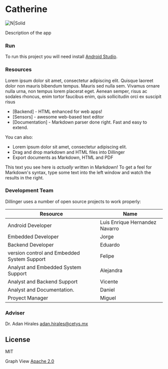# Catherine

![N|Solid](http://www.maestriasenensenada.mx/images/modulos/cetys_universidad-logo.png)

Description of the app

### Run
To run this project you will need install [Android Studio](https://developer.android.com/studio/).

### Resources

Lorem ipsum dolor sit amet, consectetur adipiscing elit. Quisque laoreet dolor non mauris bibendum tempus. Mauris sed nulla sem. Vivamus ornare nulla urna, non tempus lorem placerat eget. Aenean semper, risus ac sodales rhoncus, enim tortor faucibus enim, quis sollicitudin orci ex suscipit risus

* [Backend] - HTML enhanced for web apps!
* [Sensors] - awesome web-based text editor
* [Documentation] - Markdown parser done right. Fast and easy to extend.

You can also:
  - Lorem ipsum dolor sit amet, consectetur adipiscing elit.
  - Drag and drop markdown and HTML files into Dillinger
  - Export documents as Markdown, HTML and PDF


This text you see here is *actually* written in Markdown! To get a feel for Markdown's syntax, type some text into the left window and watch the results in the right.

### Development Team

Dillinger uses a number of open source projects to work properly:

| Resource | Name |
| ------ | ------ |
| Android Developer | Luis Enrique Hernandez Navarro |
| Embedded Developer | Jorge |
| Backend Developer | Eduardo |
| version control and Embedded System Support | Felipe |
| Analyst and Embedded System Support | Alejandra |
| Analyst and Backend Support | Vicente |
| Analyst and Documentation. | Daniel |
| Proyect Manager | Miguel |


### Adviser

Dr. Adan Hirales
adan.hirales@cetys.mx 



License
----

MIT

Graph View [Apache 2.0](https://github.com/jjoe64/GraphView/blob/master/license.txt)

